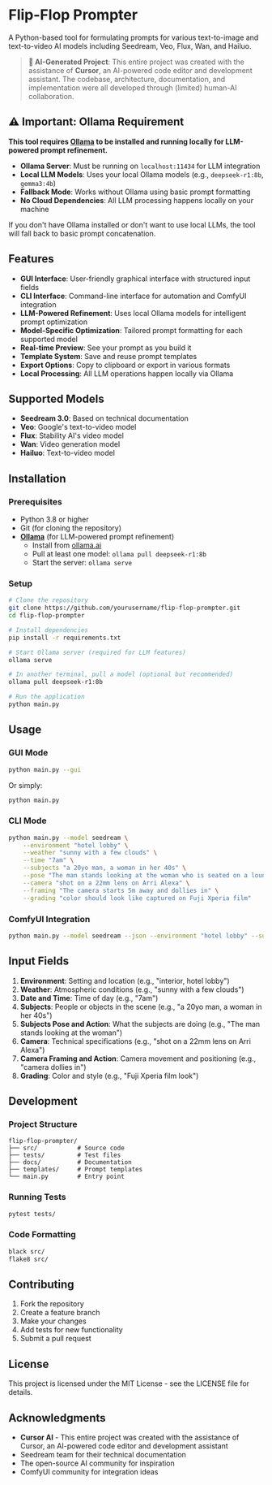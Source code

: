 # Flip-Flop Prompter

A Python-based tool for formulating prompts for various text-to-image and text-to-video AI models including Seedream, Veo, Flux, Wan, and Hailuo.

> **🤖 AI-Generated Project**: This entire project was created with the assistance of **Cursor**, an AI-powered code editor and development assistant. The codebase, architecture, documentation, and implementation were all developed through (limited) human-AI collaboration.

## ⚠️ Important: Ollama Requirement

**This tool requires [Ollama](https://ollama.ai/) to be installed and running locally for LLM-powered prompt refinement.**

- **Ollama Server**: Must be running on `localhost:11434` for LLM integration
- **Local LLM Models**: Uses your local Ollama models (e.g., `deepseek-r1:8b`, `gemma3:4b`)
- **Fallback Mode**: Works without Ollama using basic prompt formatting
- **No Cloud Dependencies**: All LLM processing happens locally on your machine

If you don't have Ollama installed or don't want to use local LLMs, the tool will fall back to basic prompt concatenation.

## Features

- **GUI Interface**: User-friendly graphical interface with structured input fields
- **CLI Interface**: Command-line interface for automation and ComfyUI integration
- **LLM-Powered Refinement**: Uses local Ollama models for intelligent prompt optimization
- **Model-Specific Optimization**: Tailored prompt formatting for each supported model
- **Real-time Preview**: See your prompt as you build it
- **Template System**: Save and reuse prompt templates
- **Export Options**: Copy to clipboard or export in various formats
- **Local Processing**: All LLM operations happen locally via Ollama

## Supported Models

- **Seedream 3.0**: Based on technical documentation
- **Veo**: Google's text-to-video model
- **Flux**: Stability AI's video model
- **Wan**: Video generation model
- **Hailuo**: Text-to-video model

## Installation

### Prerequisites
- Python 3.8 or higher
- Git (for cloning the repository)
- **[Ollama](https://ollama.ai/)** (for LLM-powered prompt refinement)
  - Install from [ollama.ai](https://ollama.ai/)
  - Pull at least one model: `ollama pull deepseek-r1:8b`
  - Start the server: `ollama serve`

### Setup
```bash
# Clone the repository
git clone https://github.com/yourusername/flip-flop-prompter.git
cd flip-flop-prompter

# Install dependencies
pip install -r requirements.txt

# Start Ollama server (required for LLM features)
ollama serve

# In another terminal, pull a model (optional but recommended)
ollama pull deepseek-r1:8b

# Run the application
python main.py
```

## Usage

### GUI Mode
```bash
python main.py --gui
```
Or simply:
```bash
python main.py
```

### CLI Mode
```bash
python main.py --model seedream \
    --environment "hotel lobby" \
    --weather "sunny with a few clouds" \
    --time "7am" \
    --subjects "a 20yo man, a woman in her 40s" \
    --pose "The man stands looking at the woman who is seated on a lounge" \
    --camera "shot on a 22mm lens on Arri Alexa" \
    --framing "The camera starts 5m away and dollies in" \
    --grading "color should look like captured on Fuji Xperia film"
```

### ComfyUI Integration
```bash
python main.py --model seedream --json --environment "hotel lobby" --subjects "20yo man" --pose "standing"
```

## Input Fields

1. **Environment**: Setting and location (e.g., "interior, hotel lobby")
2. **Weather**: Atmospheric conditions (e.g., "sunny with a few clouds")
3. **Date and Time**: Time of day (e.g., "7am")
4. **Subjects**: People or objects in the scene (e.g., "a 20yo man, a woman in her 40s")
5. **Subjects Pose and Action**: What the subjects are doing (e.g., "The man stands looking at the woman")
6. **Camera**: Technical specifications (e.g., "shot on a 22mm lens on Arri Alexa")
7. **Camera Framing and Action**: Camera movement and positioning (e.g., "camera dollies in")
8. **Grading**: Color and style (e.g., "Fuji Xperia film look")

## Development

### Project Structure
```
flip-flop-prompter/
├── src/           # Source code
├── tests/         # Test files
├── docs/          # Documentation
├── templates/     # Prompt templates
└── main.py        # Entry point
```

### Running Tests
```bash
pytest tests/
```

### Code Formatting
```bash
black src/
flake8 src/
```

## Contributing

1. Fork the repository
2. Create a feature branch
3. Make your changes
4. Add tests for new functionality
5. Submit a pull request

## License

This project is licensed under the MIT License - see the LICENSE file for details.

## Acknowledgments

- **Cursor AI** - This entire project was created with the assistance of Cursor, an AI-powered code editor and development assistant
- Seedream team for their technical documentation
- The open-source AI community for inspiration
- ComfyUI community for integration ideas
